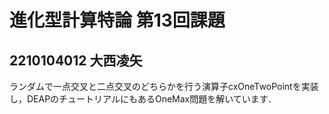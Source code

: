 # 進化型計算特論  第13回課題
## 2210104012 大西凌矢

ランダムで一点交叉と二点交叉のどちらかを行う演算子cxOneTwoPointを実装し，DEAPのチュートリアルにもあるOneMax問題を解いています．